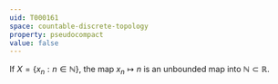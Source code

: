 ```yaml
---
uid: T000161
space: countable-discrete-topology
property: pseudocompact
value: false
---
```

If $X = \{x_n : n \in \mathbb{N} \}$, the map $x_n \mapsto n$ is an unbounded map into $\mathbb{N} \subset \mathbb{R}$.

